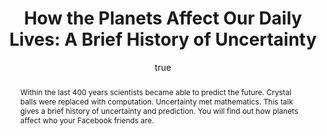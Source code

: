 ---
abstract: Within the last 400 years scientists became able to predict the future.
  Crystal balls were replaced with computation. Uncertainty met mathematics. This
  talk gives a brief history of uncertainty and prediction. You will find out how
  planets affect who your Facebook friends are.
agegroup: Y4-5
author:
- family: Lawrence
  given: Neil D.
  gscholar: r3SJcvoAAAAJ
  institute: University of Sheffield
  twitter: lawrennd
  url: http://inverseprobability.com
categories:
- Lawrence-scienceweek_wilfrids13
day: '19'
errata: []
extras: []
key: Lawrence-scienceweek_wilfrids13
layout: talk
linkpdf: ftp://ftp.dcs.shef.ac.uk/home/neil/planets_friends13_wilfrids.pdf
month: 3
published: 2013-03-19
section: pre
title: 'How the Planets Affect Our Daily Lives: A Brief History of Uncertainty'
url: ''
venue: St Wilfrid's Primary School, Sheffield
year: '2013'
---